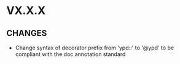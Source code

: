 # VX.X.X

## CHANGES

- Change syntax of decorator prefix from 'ypd::' to '@ypd' to be compliant with the doc annotation standard